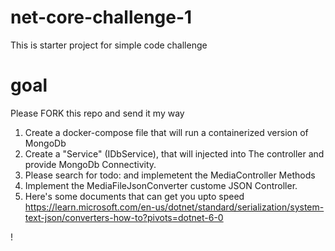 # net-core-challenge-1
This is starter project for simple code challenge

# goal
Please FORK this repo and send it my way
1. Create a docker-compose file that will run a containerized version of MongoDb
2. Create a "Service" (IDbService), that will injected into The controller and provide MongoDb Connectivity.
1. Please search for todo: and implemetent the MediaController Methods
2. Implement the MediaFileJsonConverter custome JSON Controller.
3. Here's some documents that can get you upto speed https://learn.microsoft.com/en-us/dotnet/standard/serialization/system-text-json/converters-how-to?pivots=dotnet-6-0

!